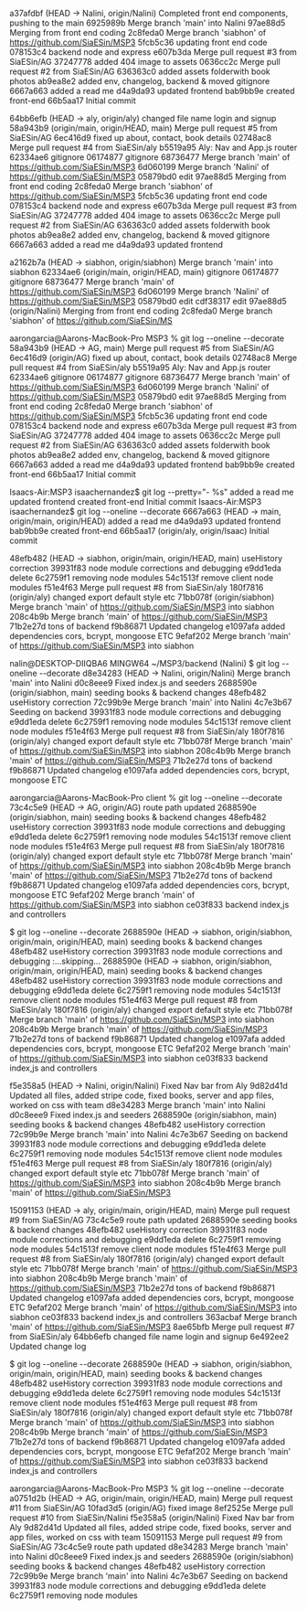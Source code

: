 a37afdbf (HEAD -> Nalini, origin/Nalini) Completed front end components, pushing to the main
6925989b Merge branch 'main' into Nalini
97ae88d5 Merging from front end coding
2c8feda0 Merge branch 'siabhon' of https://github.com/SiaESin/MSP3
5fcb5c36 updating front end code
078153c4 backend node and express
e607b3da Merge pull request #3 from SiaESin/AG
37247778 added 404 image to assets
0636cc2c Merge pull request #2 from SiaESin/AG
636363c0 added assets folderwith book photos
ab9ea8e2 added env, changelog, backend & moved gitignore
6667a663 added a read me
d4a9da93 updated frontend
bab9bb9e created front-end
66b5aa17 Initial commit


64bb6efb (HEAD -> aly, origin/aly) changed file name login and signup
58a943b9 (origin/main, origin/HEAD, main) Merge pull request #5 from SiaESin/AG
6ec416d9 fixed up about, contact, book details
02748ac8 Merge pull request #4 from SiaESin/aly
b5519a95 Aly: Nav and App.js router
62334ae6 gitignore
06174877 gitignore
68736477 Merge branch 'main' of https://github.com/SiaESin/MSP3
6d060199 Merge branch 'Nalini' of https://github.com/SiaESin/MSP3
05879bd0 edit
97ae88d5 Merging from front end coding
2c8feda0 Merge branch 'siabhon' of https://github.com/SiaESin/MSP3
5fcb5c36 updating front end code
078153c4 backend node and express
e607b3da Merge pull request #3 from SiaESin/AG
37247778 added 404 image to assets
0636cc2c Merge pull request #2 from SiaESin/AG
636363c0 added assets folderwith book photos
ab9ea8e2 added env, changelog, backend & moved gitignore
6667a663 added a read me
d4a9da93 updated frontend


a2162b7a (HEAD -> siabhon, origin/siabhon) Merge branch 'main' into siabhon
62334ae6 (origin/main, origin/HEAD, main) gitignore
06174877 gitignore
68736477 Merge branch 'main' of https://github.com/SiaESin/MSP3 
6d060199 Merge branch 'Nalini' of https://github.com/SiaESin/MSP3
05879bd0 edit
cdf38317 edit
97ae88d5 (origin/Nalini) Merging from front end coding
2c8feda0 Merge branch 'siabhon' of https://github.com/SiaESin/MS


aarongarcia@Aarons-MacBook-Pro MSP3 % git log --oneline --decorate
58a943b9 (HEAD -> AG, main) Merge pull request #5 from SiaESin/AG
6ec416d9 (origin/AG) fixed up about, contact, book details
02748ac8 Merge pull request #4 from SiaESin/aly
b5519a95 Aly: Nav and App.js router
62334ae6 gitignore
06174877 gitignore
68736477 Merge branch 'main' of https://github.com/SiaESin/MSP3
6d060199 Merge branch 'Nalini' of https://github.com/SiaESin/MSP3
05879bd0 edit
97ae88d5 Merging from front end coding
2c8feda0 Merge branch 'siabhon' of https://github.com/SiaESin/MSP3
5fcb5c36 updating front end code
078153c4 backend node and express
e607b3da Merge pull request #3 from SiaESin/AG
37247778 added 404 image to assets
0636cc2c Merge pull request #2 from SiaESin/AG
636363c0 added assets folderwith book photos
ab9ea8e2 added env, changelog, backend & moved gitignore
6667a663 added a read me
d4a9da93 updated frontend
bab9bb9e created front-end
66b5aa17 Initial commit


Isaacs-Air:MSP3 isaachernandez$ git log --pretty="- %s"
added a read me
updated frontend
created front-end
Initial commit
Isaacs-Air:MSP3 isaachernandez$ git log --oneline --decorate
6667a663 (HEAD -> main, origin/main, origin/HEAD) added a read me
d4a9da93 updated frontend
bab9bb9e created front-end
66b5aa17 (origin/aly, origin/Isaac) Initial commit


48efb482 (HEAD -> siabhon, origin/main, origin/HEAD, main) useHistory correction
39931f83 node module corrections and debugging
e9dd1eda delete
6c2759f1 removing node modules
54c1513f remove client node modules
f51e4f63 Merge pull request #8 from SiaESin/aly
180f7816 (origin/aly) changed export default style etc
71bb078f (origin/siabhon) Merge branch 'main' of https://github.com/SiaESin/MSP3 into siabhon
208c4b9b Merge branch 'main' of https://github.com/SiaESin/MSP3
71b2e27d tons of backend
f9b86871 Updated changelog
e1097afa added dependencies cors, bcrypt, mongoose ETC
9efaf202 Merge branch 'main' of https://github.com/SiaESin/MSP3 into siabhon


nalin@DESKTOP-DIIQBA6 MINGW64 ~/MSP3/backend (Nalini)
$ git log --oneline --decorate
d8e34283 (HEAD -> Nalini, origin/Nalini) Merge branch 'main' into Nalini
d0c8eee9 Fixed index.js and seeders
2688590e (origin/siabhon, main) seeding books & backend changes
48efb482 useHistory correction
72c99b9e Merge branch 'main' into Nalini
4c7e3b67 Seeding on backend
39931f83 node module corrections and debugging
e9dd1eda delete
6c2759f1 removing node modules
54c1513f remove client node modules
f51e4f63 Merge pull request #8 from SiaESin/aly
180f7816 (origin/aly) changed export default style etc
71bb078f Merge branch 'main' of https://github.com/SiaESin/MSP3 into siabhon
208c4b9b Merge branch 'main' of https://github.com/SiaESin/MSP3
71b2e27d tons of backend
f9b86871 Updated changelog
e1097afa added dependencies cors, bcrypt, mongoose ETC


aarongarcia@Aarons-MacBook-Pro client % git log --oneline --decorate
73c4c5e9 (HEAD -> AG, origin/AG) route path updated
2688590e (origin/siabhon, main) seeding books & backend changes
48efb482 useHistory correction
39931f83 node module corrections and debugging
e9dd1eda delete
6c2759f1 removing node modules
54c1513f remove client node modules
f51e4f63 Merge pull request #8 from SiaESin/aly
180f7816 (origin/aly) changed export default style etc
71bb078f Merge branch 'main' of https://github.com/SiaESin/MSP3 into siabhon
208c4b9b Merge branch 'main' of https://github.com/SiaESin/MSP3
71b2e27d tons of backend
f9b86871 Updated changelog
e1097afa added dependencies cors, bcrypt, mongoose ETC
9efaf202 Merge branch 'main' of https://github.com/SiaESin/MSP3 into siabhon
ce03f833 backend index,js and controllers


$ git log --oneline --decorate
2688590e (HEAD -> siabhon, origin/siabhon, origin/main, origin/HEAD, main) seeding books & backend changes 
48efb482 useHistory correction
39931f83 node module corrections and debugging
:...skipping...
2688590e (HEAD -> siabhon, origin/siabhon, origin/main, origin/HEAD, main) seeding books & backend changes 
48efb482 useHistory correction
39931f83 node module corrections and debugging
e9dd1eda delete
6c2759f1 removing node modules
54c1513f remove client node modules
f51e4f63 Merge pull request #8 from SiaESin/aly
180f7816 (origin/aly) changed export default style etc
71bb078f Merge branch 'main' of https://github.com/SiaESin/MSP3 into siabhon
208c4b9b Merge branch 'main' of https://github.com/SiaESin/MSP3
71b2e27d tons of backend
f9b86871 Updated changelog
e1097afa added dependencies cors, bcrypt, mongoose ETC
9efaf202 Merge branch 'main' of https://github.com/SiaESin/MSP3 into siabhon
ce03f833 backend index,js and controllers


f5e358a5 (HEAD -> Nalini, origin/Nalini) Fixed Nav bar from Aly
9d82d41d Updated all files, added stripe code, fixed books, server and app files, worked on css with team
d8e34283 Merge branch 'main' into Nalini
d0c8eee9 Fixed index.js and seeders
2688590e (origin/siabhon, main) seeding books & backend changes
48efb482 useHistory correction
72c99b9e Merge branch 'main' into Nalini
4c7e3b67 Seeding on backend
39931f83 node module corrections and debugging
e9dd1eda delete
6c2759f1 removing node modules
54c1513f remove client node modules
f51e4f63 Merge pull request #8 from SiaESin/aly
180f7816 (origin/aly) changed export default style etc
71bb078f Merge branch 'main' of https://github.com/SiaESin/MSP3 into siabhon
208c4b9b Merge branch 'main' of https://github.com/SiaESin/MSP3


15091153 (HEAD -> aly, origin/main, origin/HEAD, main) Merge pull request #9 from SiaESin/AG
73c4c5e9 route path updated
2688590e seeding books & backend changes
48efb482 useHistory correction
39931f83 node module corrections and debugging
e9dd1eda delete
6c2759f1 removing node modules
54c1513f remove client node modules
f51e4f63 Merge pull request #8 from SiaESin/aly
180f7816 (origin/aly) changed export default style etc
71bb078f Merge branch 'main' of https://github.com/SiaESin/MSP3 into siabhon
208c4b9b Merge branch 'main' of https://github.com/SiaESin/MSP3
71b2e27d tons of backend
f9b86871 Updated changelog
e1097afa added dependencies cors, bcrypt, mongoose ETC
9efaf202 Merge branch 'main' of https://github.com/SiaESin/MSP3 into siabhon
ce03f833 backend index,js and controllers
363acbaf Merge branch 'main' of https://github.com/SiaESin/MSP3
8ae65bfb Merge pull request #7 from SiaESin/aly
64bb6efb changed file name login and signup
6e492ee2 Updated change log


$ git log --oneline --decorate
2688590e (HEAD -> siabhon, origin/siabhon, origin/main, origin/HEAD, main) seeding books & backend changes
48efb482 useHistory correction
39931f83 node module corrections and debugging
e9dd1eda delete
6c2759f1 removing node modules
54c1513f remove client node modules
f51e4f63 Merge pull request #8 from SiaESin/aly
180f7816 (origin/aly) changed export default style etc
71bb078f Merge branch 'main' of https://github.com/SiaESin/MSP3 into siabhon
208c4b9b Merge branch 'main' of https://github.com/SiaESin/MSP3
71b2e27d tons of backend
f9b86871 Updated changelog
e1097afa added dependencies cors, bcrypt, mongoose ETC
9efaf202 Merge branch 'main' of https://github.com/SiaESin/MSP3 into siabhon
ce03f833 backend index,js and controllers


aarongarcia@Aarons-MacBook-Pro MSP3 % git log --oneline --decorate
a0751d2b (HEAD -> AG, origin/main, origin/HEAD, main) Merge pull request #11 from SiaESin/AG
10fad3d5 (origin/AG) fixed image
8ef2525e Merge pull request #10 from SiaESin/Nalini
f5e358a5 (origin/Nalini) Fixed Nav bar from Aly
9d82d41d Updated all files, added stripe code, fixed books, server and app files, worked on css with team
15091153 Merge pull request #9 from SiaESin/AG
73c4c5e9 route path updated
d8e34283 Merge branch 'main' into Nalini
d0c8eee9 Fixed index.js and seeders
2688590e (origin/siabhon) seeding books & backend changes
48efb482 useHistory correction
72c99b9e Merge branch 'main' into Nalini
4c7e3b67 Seeding on backend
39931f83 node module corrections and debugging
e9dd1eda delete
6c2759f1 removing node modules


